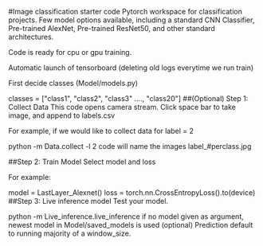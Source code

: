 #Image classification starter code
Pytorch workspace for classification projects. Few model options available, including a standard CNN Classifier, Pre-trained AlexNet, Pre-trained ResNet50, and other standard architectures.

Code is ready for cpu or gpu training.

Automatic launch of tensorboard (deleting old logs everytime we run train)

First decide classes (Model/models.py)

classes = ["class1", "class2", "class3" ...., "class20"]
##(Optional) Step 1: Collect Data
This code opens camera stream. Click space bar to take image, and append to labels.csv

For example, if we would like to collect data for label = 2

python -m Data.collect -l 2 
code will name the images label_#perclass.jpg

##Step 2: Train Model
Select model and loss

For example:

model = LastLayer_Alexnet()
loss = torch.nn.CrossEntropyLoss().to(device)
##Step 3: Live inference model
Test your model.

python -m Live_inference.live_inference 
if no model given as argument, newest model in Model/saved_models is used (optional) Prediction default to running majority of a window_size.
